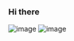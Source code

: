 ### Hi there
![image](https://github-readme-stats.vercel.app/api/top-langs/?username=j-p-s-o&layout=compact&langs_count=21&theme=dark&spam=0)
![image](https://github-readme-stats.vercel.app/api?username=j-p-s-o&layout=compact&langs_count=21&theme=dark&spam=0)
